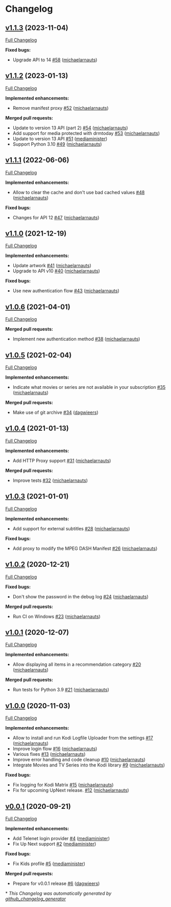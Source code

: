 # Changelog

## [v1.1.3](https://github.com/add-ons/plugin.video.streamz/tree/v1.1.3) (2023-11-04)

[Full Changelog](https://github.com/add-ons/plugin.video.streamz/compare/v1.1.2...v1.1.3)

**Fixed bugs:**

- Upgrade API to 14 [\#58](https://github.com/add-ons/plugin.video.streamz/pull/58) ([michaelarnauts](https://github.com/michaelarnauts))

## [v1.1.2](https://github.com/add-ons/plugin.video.streamz/tree/v1.1.2) (2023-01-13)

[Full Changelog](https://github.com/add-ons/plugin.video.streamz/compare/v1.1.1...v1.1.2)

**Implemented enhancements:**

- Remove manifest proxy [\#52](https://github.com/add-ons/plugin.video.streamz/pull/52) ([michaelarnauts](https://github.com/michaelarnauts))

**Merged pull requests:**

- Update to version 13 API \(part 2\) [\#54](https://github.com/add-ons/plugin.video.streamz/pull/54) ([michaelarnauts](https://github.com/michaelarnauts))
- Add support for media protected with drmtoday [\#53](https://github.com/add-ons/plugin.video.streamz/pull/53) ([michaelarnauts](https://github.com/michaelarnauts))
- Update to version 13 API [\#51](https://github.com/add-ons/plugin.video.streamz/pull/51) ([mediaminister](https://github.com/mediaminister))
- Support Python 3.10 [\#49](https://github.com/add-ons/plugin.video.streamz/pull/49) ([michaelarnauts](https://github.com/michaelarnauts))

## [v1.1.1](https://github.com/add-ons/plugin.video.streamz/tree/v1.1.1) (2022-06-06)

[Full Changelog](https://github.com/add-ons/plugin.video.streamz/compare/v1.1.0...v1.1.1)

**Implemented enhancements:**

- Allow to clear the cache and don't use bad cached values [\#48](https://github.com/add-ons/plugin.video.streamz/pull/48) ([michaelarnauts](https://github.com/michaelarnauts))

**Fixed bugs:**

- Changes for API 12 [\#47](https://github.com/add-ons/plugin.video.streamz/pull/47) ([michaelarnauts](https://github.com/michaelarnauts))

## [v1.1.0](https://github.com/add-ons/plugin.video.streamz/tree/v1.1.0) (2021-12-19)

[Full Changelog](https://github.com/add-ons/plugin.video.streamz/compare/v1.0.6...v1.1.0)

**Implemented enhancements:**

- Update artwork [\#41](https://github.com/add-ons/plugin.video.streamz/pull/41) ([michaelarnauts](https://github.com/michaelarnauts))
- Upgrade to API v10 [\#40](https://github.com/add-ons/plugin.video.streamz/pull/40) ([michaelarnauts](https://github.com/michaelarnauts))

**Fixed bugs:**

- Use new authentication flow [\#43](https://github.com/add-ons/plugin.video.streamz/pull/43) ([michaelarnauts](https://github.com/michaelarnauts))

## [v1.0.6](https://github.com/add-ons/plugin.video.streamz/tree/v1.0.6) (2021-04-01)

[Full Changelog](https://github.com/add-ons/plugin.video.streamz/compare/v1.0.5...v1.0.6)

**Merged pull requests:**

- Implement new authentication method [\#38](https://github.com/add-ons/plugin.video.streamz/pull/38) ([michaelarnauts](https://github.com/michaelarnauts))

## [v1.0.5](https://github.com/add-ons/plugin.video.streamz/tree/v1.0.5) (2021-02-04)

[Full Changelog](https://github.com/add-ons/plugin.video.streamz/compare/v1.0.4...v1.0.5)

**Implemented enhancements:**

- Indicate what movies or series are not available in your subscription [\#35](https://github.com/add-ons/plugin.video.streamz/pull/35) ([michaelarnauts](https://github.com/michaelarnauts))

**Merged pull requests:**

- Make use of git archive [\#34](https://github.com/add-ons/plugin.video.streamz/pull/34) ([dagwieers](https://github.com/dagwieers))

## [v1.0.4](https://github.com/add-ons/plugin.video.streamz/tree/v1.0.4) (2021-01-13)

[Full Changelog](https://github.com/add-ons/plugin.video.streamz/compare/v1.0.3...v1.0.4)

**Implemented enhancements:**

- Add HTTP Proxy support [\#31](https://github.com/add-ons/plugin.video.streamz/pull/31) ([michaelarnauts](https://github.com/michaelarnauts))

**Merged pull requests:**

- Improve tests [\#32](https://github.com/add-ons/plugin.video.streamz/pull/32) ([michaelarnauts](https://github.com/michaelarnauts))

## [v1.0.3](https://github.com/add-ons/plugin.video.streamz/tree/v1.0.3) (2021-01-01)

[Full Changelog](https://github.com/add-ons/plugin.video.streamz/compare/v1.0.2...v1.0.3)

**Implemented enhancements:**

- Add support for external subtitles [\#28](https://github.com/add-ons/plugin.video.streamz/pull/28) ([michaelarnauts](https://github.com/michaelarnauts))

**Fixed bugs:**

- Add proxy to modify the MPEG DASH Manifest [\#26](https://github.com/add-ons/plugin.video.streamz/pull/26) ([michaelarnauts](https://github.com/michaelarnauts))

## [v1.0.2](https://github.com/add-ons/plugin.video.streamz/tree/v1.0.2) (2020-12-21)

[Full Changelog](https://github.com/add-ons/plugin.video.streamz/compare/v1.0.1...v1.0.2)

**Fixed bugs:**

- Don't show the password in the debug log [\#24](https://github.com/add-ons/plugin.video.streamz/pull/24) ([michaelarnauts](https://github.com/michaelarnauts))

**Merged pull requests:**

- Run CI on Windows [\#23](https://github.com/add-ons/plugin.video.streamz/pull/23) ([michaelarnauts](https://github.com/michaelarnauts))

## [v1.0.1](https://github.com/add-ons/plugin.video.streamz/tree/v1.0.1) (2020-12-07)

[Full Changelog](https://github.com/add-ons/plugin.video.streamz/compare/v1.0.0...v1.0.1)

**Implemented enhancements:**

- Allow displaying all items in a recommendation category [\#20](https://github.com/add-ons/plugin.video.streamz/pull/20) ([michaelarnauts](https://github.com/michaelarnauts))

**Merged pull requests:**

- Run tests for Python 3.9 [\#21](https://github.com/add-ons/plugin.video.streamz/pull/21) ([michaelarnauts](https://github.com/michaelarnauts))

## [v1.0.0](https://github.com/add-ons/plugin.video.streamz/tree/v1.0.0) (2020-11-03)

[Full Changelog](https://github.com/add-ons/plugin.video.streamz/compare/v0.0.1...v1.0.0)

**Implemented enhancements:**

- Allow to install and run Kodi Logfile Uploader from the settings [\#17](https://github.com/add-ons/plugin.video.streamz/pull/17) ([michaelarnauts](https://github.com/michaelarnauts))
- Improve login flow [\#16](https://github.com/add-ons/plugin.video.streamz/pull/16) ([michaelarnauts](https://github.com/michaelarnauts))
- Various fixes [\#13](https://github.com/add-ons/plugin.video.streamz/pull/13) ([michaelarnauts](https://github.com/michaelarnauts))
- Improve error handling and code cleanup [\#10](https://github.com/add-ons/plugin.video.streamz/pull/10) ([michaelarnauts](https://github.com/michaelarnauts))
- Integrate Movies and TV Series into the Kodi library [\#9](https://github.com/add-ons/plugin.video.streamz/pull/9) ([michaelarnauts](https://github.com/michaelarnauts))

**Fixed bugs:**

- Fix logging for Kodi Matrix [\#15](https://github.com/add-ons/plugin.video.streamz/pull/15) ([michaelarnauts](https://github.com/michaelarnauts))
- Fix for upcoming UpNext release. [\#12](https://github.com/add-ons/plugin.video.streamz/pull/12) ([michaelarnauts](https://github.com/michaelarnauts))

## [v0.0.1](https://github.com/add-ons/plugin.video.streamz/tree/v0.0.1) (2020-09-21)

[Full Changelog](https://github.com/add-ons/plugin.video.streamz/compare/9931b4bbe8d675a77582f0f82128cd9552dd80da...v0.0.1)

**Implemented enhancements:**

- Add Telenet login provider [\#4](https://github.com/add-ons/plugin.video.streamz/pull/4) ([mediaminister](https://github.com/mediaminister))
- Fix Up Next support [\#2](https://github.com/add-ons/plugin.video.streamz/pull/2) ([mediaminister](https://github.com/mediaminister))

**Fixed bugs:**

- Fix Kids profile [\#5](https://github.com/add-ons/plugin.video.streamz/pull/5) ([mediaminister](https://github.com/mediaminister))

**Merged pull requests:**

- Prepare for v0.0.1 release [\#6](https://github.com/add-ons/plugin.video.streamz/pull/6) ([dagwieers](https://github.com/dagwieers))



\* *This Changelog was automatically generated by [github_changelog_generator](https://github.com/github-changelog-generator/github-changelog-generator)*
